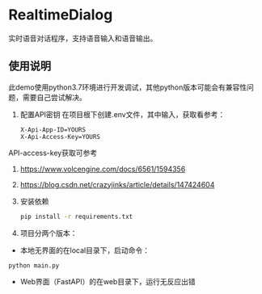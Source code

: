 # RealtimeDialog

实时语音对话程序，支持语音输入和语音输出。

## 使用说明

此demo使用python3.7环境进行开发调试，其他python版本可能会有兼容性问题，需要自己尝试解决。

1. 配置API密钥
   在项目根下创建.env文件，其中输入，获取看参考：
     ```
	 X-Api-App-ID=YOURS
	 X-Api-Access-Key=YOURS
	 ```
API-access-key获取可参考
1. https://www.volcengine.com/docs/6561/1594356
2. https://blog.csdn.net/crazyjinks/article/details/147424604

2. 安装依赖
   ```bash
   pip install -r requirements.txt
   
3. 项目分两个版本：
* 本地无界面的在local目录下，启动命令：
```
python main.py
```
* Web界面（FastAPI）的在web目录下，运行无反应出错
